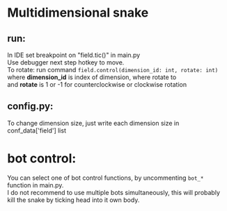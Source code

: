 # Multidimensional snake  
## run:
In IDE set breakpoint on "field.tic()" in main.py  
Use debugger next step hotkey to move.  
To rotate: run command `field.control(dimension_id: int, rotate: int)`  
where **dimension_id** is index of dimension, where rotate to  
and **rotate** is 1 or -1 for counterclockwise or clockwise rotation  
  
## config.py:  
To change dimension size, just write each dimension size in conf_data['field'] list  
  
# bot control:  
You can select one of bot control functions, by uncommenting `bot_*` function in main.py.  
I do not recommend to use multiple bots simultaneously, this will probably kill the snake by ticking head into it own body.  
  